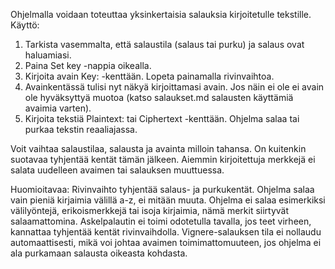 Ohjelmalla voidaan toteuttaa yksinkertaisia salauksia kirjoitetulle tekstille.
Käyttö:
1. Tarkista vasemmalta, että salaustila (salaus tai purku) ja salaus ovat haluamiasi.
2. Paina Set key -nappia oikealla.
3. Kirjoita avain Key: -kenttään. Lopeta painamalla rivinvaihtoa.
4. Avainkentässä tulisi nyt näkyä kirjoittamasi avain. Jos näin ei ole ei avain ole hyväksyttyä muotoa (katso salaukset.md salausten käyttämiä avaimia varten).
5. Kirjoita tekstiä Plaintext: tai Ciphertext -kenttään. Ohjelma salaa tai purkaa tekstin reaaliajassa.

Voit vaihtaa salaustilaa, salausta ja avainta milloin tahansa. On kuitenkin suotavaa tyhjentää kentät tämän jälkeen. Aiemmin kirjoitettuja merkkejä ei salata uudelleen avaimen tai salauksen muuttuessa.

Huomioitavaa:
Rivinvaihto tyhjentää salaus- ja purkukentät.
Ohjelma salaa vain pieniä kirjaimia välillä a-z, ei mitään muuta.
Ohjelma ei salaa esimerkiksi välilyöntejä, erikoismerkkejä tai isoja kirjaimia, nämä merkit siirtyvät salaamattomina.
Askelpalautin ei toimi odotetulla tavalla, jos teet virheen, kannattaa tyhjentää kentät rivinvaihdolla.
Vignere-salauksen tila ei nollaudu automaattisesti, mikä voi johtaa avaimen toimimattomuuteen, jos ohjelma ei ala purkamaan salausta oikeasta kohdasta.

